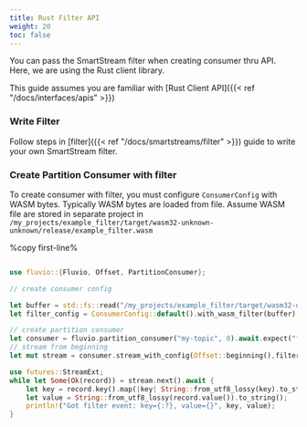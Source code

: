 ```yaml
---
title: Rust Filter API
weight: 20
toc: false
---
```


You can pass the SmartStream filter when creating consumer thru API.  Here, we are using the Rust client library.

This guide assumes you are familiar with [Rust Client API]({{< ref "/docs/interfaces/apis" >}})

### Write Filter

Follow steps in [filter]({{< ref "/docs/smartstreams/filter" >}}) guide to write your own SmartStream filter.


### Create Partition Consumer with filter

To create consumer with filter, you must configure `ConsumerConfig` with WASM bytes.  Typically WASM bytes are loaded from file.  Assume WASM file are stored in separate project in `/my_projects/example_filter/target/wasm32-unknown-unknown/release/example_filter.wasm`


%copy first-line%
```rust

use fluvio::{Fluvio, Offset, PartitionConsumer};

// create consumer config

let buffer = std::fs::read("/my_projects/example_filter/target/wasm32-unknown-unknown/release/example_filter.wasm").expect("wasm file is missing");
let filter_config = ConsumerConfig::default().with_wasm_filter(buffer);

// create partition consumer
let consumer = fluvio.partition_consumer("my-topic", 0).await.expect("failed to create consumer");
// stream from beginning
let mut stream = consumer.stream_with_config(Offset::beginning(),filter_config).await.expect("Failed to create stream");

use futures::StreamExt;
while let Some(Ok(record)) = stream.next().await {
    let key = record.key().map(|key| String::from_utf8_lossy(key).to_string());
    let value = String::from_utf8_lossy(record.value()).to_string();
    println!("Got filter event: key={:?}, value={}", key, value);
}

```
